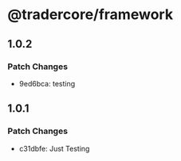 # @tradercore/framework

## 1.0.2

### Patch Changes

- 9ed6bca: testing

## 1.0.1

### Patch Changes

- c31dbfe: Just Testing
